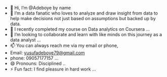 - 👋 Hi, I’m @Adeboye by name
- 👀 I’m a data fanatic who loves to analyze and draw insight from data to help make decisions not just based on assumptions but backed up by data.
- 🌱 I recently completed my course on Data analytics on Coursera ...
- 💞️ I’m looking to collaborate and learn with like minds on this journey as a data analyst ...
- 📫 You can always reach me via my email or phone,
- Email: yusufadeboye79@gmail.com
- phone: 09057177157 ...
- 😄 Pronouns: Disciplined ..
- ⚡ Fun fact: I find pleasure in hard work ...

<!---
Adeboye-01/Adeboye-01 is a ✨ special ✨ repository because its `README.md` (this file) appears on your GitHub profile.
You can click the Preview link to take a look at your changes.
--->
